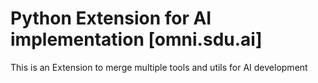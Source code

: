 # Python Extension for AI implementation [omni.sdu.ai]

This is an Extension to merge multiple tools and utils for AI development

